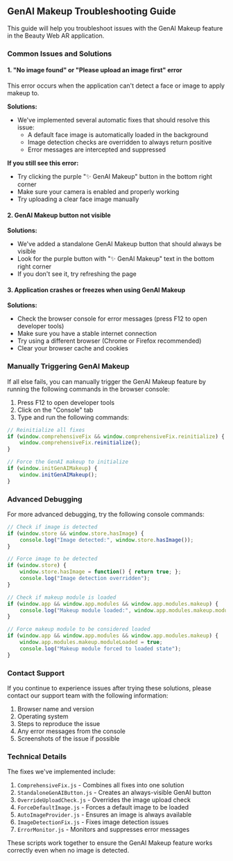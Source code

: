 ## GenAI Makeup Troubleshooting Guide

This guide will help you troubleshoot issues with the GenAI Makeup feature in the Beauty Web AR application.

### Common Issues and Solutions

#### 1. "No image found" or "Please upload an image first" error

This error occurs when the application can't detect a face or image to apply makeup to.

**Solutions:**
- We've implemented several automatic fixes that should resolve this issue:
  - A default face image is automatically loaded in the background
  - Image detection checks are overridden to always return positive
  - Error messages are intercepted and suppressed

**If you still see this error:**
- Try clicking the purple "✨ GenAI Makeup" button in the bottom right corner
- Make sure your camera is enabled and properly working
- Try uploading a clear face image manually

#### 2. GenAI Makeup button not visible

**Solutions:**
- We've added a standalone GenAI Makeup button that should always be visible
- Look for the purple button with "✨ GenAI Makeup" text in the bottom right corner
- If you don't see it, try refreshing the page

#### 3. Application crashes or freezes when using GenAI Makeup

**Solutions:**
- Check the browser console for error messages (press F12 to open developer tools)
- Make sure you have a stable internet connection
- Try using a different browser (Chrome or Firefox recommended)
- Clear your browser cache and cookies

### Manually Triggering GenAI Makeup

If all else fails, you can manually trigger the GenAI Makeup feature by running the following commands in the browser console:

1. Press F12 to open developer tools
2. Click on the "Console" tab
3. Type and run the following commands:

```javascript
// Reinitialize all fixes
if (window.comprehensiveFix && window.comprehensiveFix.reinitialize) {
    window.comprehensiveFix.reinitialize();
}

// Force the GenAI makeup to initialize
if (window.initGenAIMakeup) {
    window.initGenAIMakeup();
}
```

### Advanced Debugging

For more advanced debugging, try the following console commands:

```javascript
// Check if image is detected
if (window.store && window.store.hasImage) {
    console.log("Image detected:", window.store.hasImage());
}

// Force image to be detected
if (window.store) {
    window.store.hasImage = function() { return true; };
    console.log("Image detection overridden");
}

// Check if makeup module is loaded
if (window.app && window.app.modules && window.app.modules.makeup) {
    console.log("Makeup module loaded:", window.app.modules.makeup.moduleLoaded);
}

// Force makeup module to be considered loaded
if (window.app && window.app.modules && window.app.modules.makeup) {
    window.app.modules.makeup.moduleLoaded = true;
    console.log("Makeup module forced to loaded state");
}
```

### Contact Support

If you continue to experience issues after trying these solutions, please contact our support team with the following information:

1. Browser name and version
2. Operating system
3. Steps to reproduce the issue
4. Any error messages from the console
5. Screenshots of the issue if possible

### Technical Details

The fixes we've implemented include:

1. `ComprehensiveFix.js` - Combines all fixes into one solution
2. `StandaloneGenAIButton.js` - Creates an always-visible GenAI button
3. `OverrideUploadCheck.js` - Overrides the image upload check
4. `ForceDefaultImage.js` - Forces a default image to be loaded
5. `AutoImageProvider.js` - Ensures an image is always available
6. `ImageDetectionFix.js` - Fixes image detection issues
7. `ErrorMonitor.js` - Monitors and suppresses error messages

These scripts work together to ensure the GenAI Makeup feature works correctly even when no image is detected.
